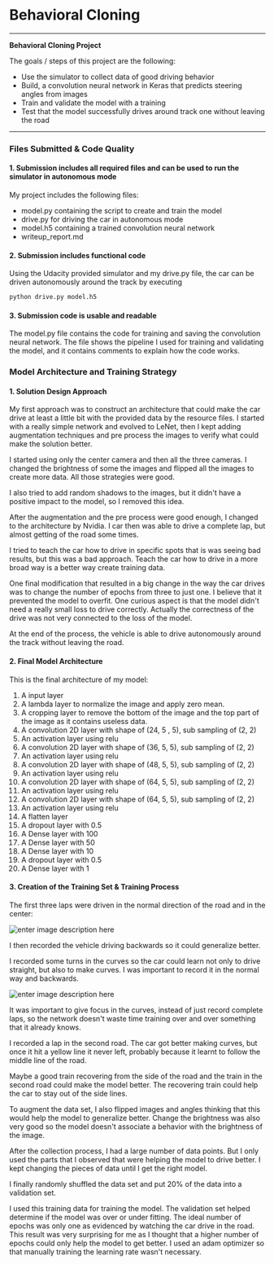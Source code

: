 


# **Behavioral Cloning** 


---

**Behavioral Cloning Project**

The goals / steps of this project are the following:
 

 - Use the simulator to collect data of good driving behavior  
 - Build, a convolution neural network in Keras that predicts steering angles from images 
 - Train and validate the model with a training 
 - Test that the model successfully drives around track one without leaving the road


---
### Files Submitted & Code Quality

#### 1. Submission includes all required files and can be used to run the simulator in autonomous mode

My project includes the following files:

 - model.py containing the script to create and train the model 
 - drive.py for driving the car in autonomous mode 
 - model.h5 containing a trained convolution neural network   
 - writeup_report.md

#### 2. Submission includes functional code
Using the Udacity provided simulator and my drive.py file, the car can be driven autonomously around the track by executing 
```sh
python drive.py model.h5
```

#### 3. Submission code is usable and readable

The model.py file contains the code for training and saving the convolution neural network. The file shows the pipeline I used for training and validating the model, and it contains comments to explain how the code works.

### Model Architecture and Training Strategy

#### 1. Solution Design Approach

My first approach was to construct an architecture that could make the car drive at least a little bit with the provided data by the resource files. I started with a really simple network and evolved to LeNet, then I kept adding augmentation techniques and pre process the images to verify what could make the solution better. 

I started using only the center camera and then all the three cameras. I changed the brightness of some the images and flipped all the images to create more data. All those strategies were good. 

I also tried to add random shadows to the images, but it didn't have a positive impact to the model, so I removed this idea.

After the augmentation and the pre process were good enough, I changed to the architecture by Nvidia. I car then was able to drive a complete lap, but almost getting of the road some times. 

I tried to teach the car how to drive in specific spots that is was seeing bad results, but this was a bad approach. Teach the car how to drive in a more broad way is a better way create training data.

One final modification that resulted in a big change in the way the car drives was to change the number of epochs from three to just one. I believe that it prevented the model to overfit. One curious aspect is that the model didn't need a really small loss to drive correctly. Actually the correctness of the drive was not very connected to the loss of the model. 

At the end of the process, the vehicle is able to drive autonomously around the track without leaving the road.

#### 2. Final Model Architecture

This is the final architecture of my model:

 1. A input layer
 2. A lambda layer to normalize the image and apply zero mean. 
 3. A cropping layer to remove the bottom of the image and the top part of the image as it contains useless data. 
 4. A convolution 2D layer with shape of (24, 5 , 5), sub sampling of (2, 2)
 5. An activation layer using relu
 6. A convolution 2D layer with shape of (36, 5, 5), sub sampling of (2, 2)
 7. An activation layer using relu
 8. A convolution 2D layer with shape of (48, 5, 5), sub sampling of (2, 2)
 9. An activation layer using relu
 10. A convolution 2D layer with shape of (64, 5, 5), sub sampling of (2, 2)
 11. An activation layer using relu
 12. A convolution 2D layer with shape of (64, 5, 5), sub sampling of (2, 2)
 13. An activation layer using relu
 14. A flatten layer
 15. A dropout layer with 0.5
 16. A Dense layer with 100
 17. A Dense layer with 50
 18. A Dense layer with 10
 19. A dropout layer with 0.5
 20. A Dense layer with 1

#### 3. Creation of the Training Set & Training Process

The first three laps were driven in the normal direction of the road and in the center: 

![enter image description here](https://lh3.googleusercontent.com/-DewiaZBv5uM/WZHeuAqaBuI/AAAAAAAAAE4/aWgAditAeksafUQsHo4dCdCHKXBD2zLjQCLcBGAs/s0/center_2017_08_13_17_17_17_775.jpg "center_2017_08_13_17_17_17_775.jpg")

I then recorded the vehicle driving backwards so it could generalize better.

I recorded some turns in the curves so the car could learn not only to drive straight, but also to make curves. I was important to record it in the normal way and backwards. 

![enter image description here](https://lh3.googleusercontent.com/-adLjOX6tuuI/WZHf-d8_6sI/AAAAAAAAAFQ/vQYAKFuSJZIEj7URFbSAC18H7IdS8lLQwCLcBGAs/s0/center_2017_08_13_23_21_43_715.jpg "center_2017_08_13_23_21_43_715.jpg")

It was important to give focus in the curves, instead of just record complete laps,  so the network doesn't waste time training over and over something that it already knows. 

I recorded a lap in the second road. The car got better making curves, but once it hit a yellow line it never left, probably because it learnt to follow the middle line of the road. 

Maybe a good train recovering from the side of the road and the train in the second road could make the model better. The recovering train could help the car to stay out of the side lines.

To augment the data set, I also flipped images and angles thinking that this would help the model to generalize better. Change the brightness was also very good so the model doesn't associate a behavior with the brightness of the image.

After the collection process, I had a large number of data points. But I only used the parts that I observed that were helping the model to drive better. I kept changing the pieces of data until I get the right model. 

I finally randomly shuffled the data set and put 20% of the data into a validation set. 

I used this training data for training the model. The validation set helped determine if the model was over or under fitting. The ideal number of epochs was only one as evidenced by watching the car drive in the road. This result was very surprising for me as I thought that a higher number of epochs could only help the model to get better. I used an adam optimizer so that manually training the learning rate wasn't necessary.
